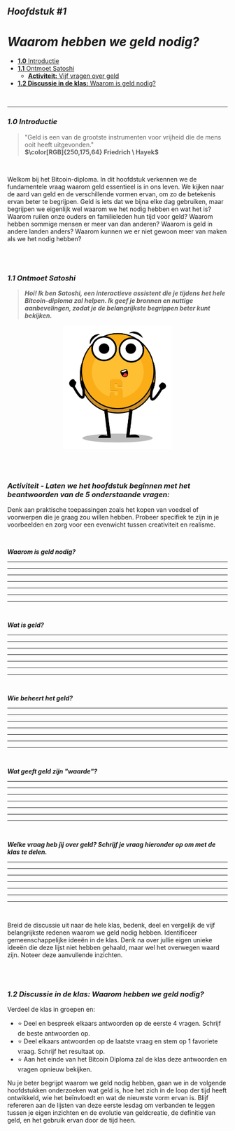 ## _Hoofdstuk #1_

# ***Waarom hebben we geld nodig?***

- [**1.0** Introductie](https://github.com/MyFirstBitcoin/Translation/blob/main/Mijn%20Eerste%20Bitcoin%20-%20Dutch/2024/Webweergave/13.Hoofdstuk-1.md#10-introductie)          
- [**1.1** Ontmoet Satoshi](https://github.com/MyFirstBitcoin/Translation/blob/main/Mijn%20Eerste%20Bitcoin%20-%20Dutch/2024/Webweergave/13.Hoofdstuk-1.md#11-ontmoet-satoshi)          
  - [**Activiteit:** Vijf vragen over geld](https://github.com/MyFirstBitcoin/Translation/blob/main/Mijn%20Eerste%20Bitcoin%20-%20Dutch/2024/Webweergave/13.Hoofdstuk-1.md#activiteit---laten-we-het-hoofdstuk-beginnen-met-het-beantwoorden-van-de-5-onderstaande-vragen)        
- [**1.2 Discussie in de klas:** Waarom is geld nodig?](https://github.com/MyFirstBitcoin/Translation/blob/main/Mijn%20Eerste%20Bitcoin%20-%20Dutch/2024/Webweergave/13.Hoofdstuk-1.md#12-discussie-in-de-klas-waarom-hebben-we-geld-nodig)        

<br/>

____________________________________________________________________________________________________

### ***1.0 Introductie***

> "Geld is een van de grootste instrumenten voor vrijheid die de mens ooit heeft uitgevonden."    
 **$\color[RGB]{250,175,64} Friedrich \ Hayek$**

<br/>

Welkom bij het Bitcoin-diploma. In dit hoofdstuk verkennen we de fundamentele vraag waarom geld essentieel is in ons leven. We kijken naar de aard van geld en de verschillende vormen ervan, om zo de betekenis ervan beter te begrijpen. Geld is iets dat we bijna elke dag gebruiken, maar begrijpen we eigenlijk wel waarom we het nodig hebben en wat het is? Waarom ruilen onze ouders en familieleden hun tijd voor geld? Waarom hebben sommige mensen er meer van dan anderen? Waarom is geld in andere landen anders? Waarom kunnen we er niet gewoon meer van maken als we het nodig hebben?

<br/>
<br/>

### ***1.1 Ontmoet Satoshi***

> ***Hoi! Ik ben Satoshi, een interactieve assistent die je tijdens het hele Bitcoin-diploma zal helpen. Ik geef je bronnen en nuttige aanbevelingen, zodat je de belangrijkste begrippen beter kunt bekijken.***
    
<div><p align="center"><img alt="I am Satoshi" width="250" style="border-width:0" src="Afbeeldingen/11.Hoofdstuk-1/10.Ik-ben-Satoshi-v1.png"/></div>

<br/>
<br/>

### _Activiteit - Laten we het hoofdstuk beginnen met het beantwoorden van de 5 onderstaande vragen:_

Denk aan praktische toepassingen zoals het kopen van voedsel of voorwerpen die je graag zou willen hebben. Probeer specifiek te zijn in je voorbeelden en zorg voor een evenwicht tussen creativiteit en realisme.

<br/>

***Waarom is geld nodig?***
___________________________________________________________________________________________________
___________________________________________________________________________________________________
___________________________________________________________________________________________________
___________________________________________________________________________________________________
___________________________________________________________________________________________________
___________________________________________________________________________________________________
___________________________________________________________________________________________________

<br/>

***Wat is geld?***
___________________________________________________________________________________________________
___________________________________________________________________________________________________
___________________________________________________________________________________________________
___________________________________________________________________________________________________
___________________________________________________________________________________________________
___________________________________________________________________________________________________
___________________________________________________________________________________________________

<br/>

***Wie beheert het geld?***
___________________________________________________________________________________________________
___________________________________________________________________________________________________
___________________________________________________________________________________________________
___________________________________________________________________________________________________
___________________________________________________________________________________________________
___________________________________________________________________________________________________
___________________________________________________________________________________________________

<br/>

***Wat geeft geld zijn "waarde"?***
___________________________________________________________________________________________________
___________________________________________________________________________________________________
___________________________________________________________________________________________________
___________________________________________________________________________________________________
___________________________________________________________________________________________________
___________________________________________________________________________________________________
___________________________________________________________________________________________________

<br/>

***Welke vraag heb jij over geld? Schrijf je vraag hieronder op om met de klas te delen.***
___________________________________________________________________________________________________
___________________________________________________________________________________________________
___________________________________________________________________________________________________
___________________________________________________________________________________________________
___________________________________________________________________________________________________
___________________________________________________________________________________________________
___________________________________________________________________________________________________

<br/>

Breid de discussie uit naar de hele klas, bedenk, deel en vergelijk de vijf belangrijkste redenen waarom we geld nodig hebben. Identificeer gemeenschappelijke ideeën in de klas. Denk na over jullie eigen unieke ideeën die deze lijst niet hebben gehaald, maar wel het overwegen waard zijn. Noteer deze aanvullende inzichten.

<br/>
<br/>

### ***1.2 Discussie in de klas: Waarom hebben we geld nodig?***

Verdeel de klas in groepen en:

- ⭐ Deel en bespreek elkaars antwoorden op de eerste 4 vragen. Schrijf de beste antwoorden op.
- ⭐ Deel elkaars antwoorden op de laatste vraag en stem op 1 favoriete vraag. Schrijf het resultaat op.
- ⭐ Aan het einde van het Bitcoin Diploma zal de klas deze antwoorden en vragen opnieuw bekijken.

Nu je beter begrijpt waarom we geld nodig hebben, gaan we in de volgende hoofdstukken onderzoeken wat geld is, hoe het zich in de loop der tijd heeft ontwikkeld, wie het beïnvloedt en wat de nieuwste vorm ervan is. Blijf refereren aan de lijsten van deze eerste lesdag om verbanden te leggen tussen je eigen inzichten en de evolutie van geldcreatie, de definitie van geld, en het gebruik ervan door de tijd heen.
